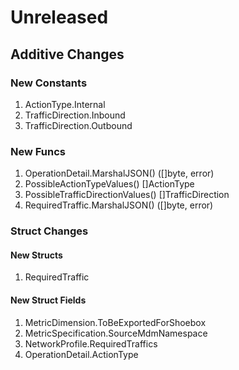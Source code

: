 # Unreleased

## Additive Changes

### New Constants

1. ActionType.Internal
1. TrafficDirection.Inbound
1. TrafficDirection.Outbound

### New Funcs

1. OperationDetail.MarshalJSON() ([]byte, error)
1. PossibleActionTypeValues() []ActionType
1. PossibleTrafficDirectionValues() []TrafficDirection
1. RequiredTraffic.MarshalJSON() ([]byte, error)

### Struct Changes

#### New Structs

1. RequiredTraffic

#### New Struct Fields

1. MetricDimension.ToBeExportedForShoebox
1. MetricSpecification.SourceMdmNamespace
1. NetworkProfile.RequiredTraffics
1. OperationDetail.ActionType
